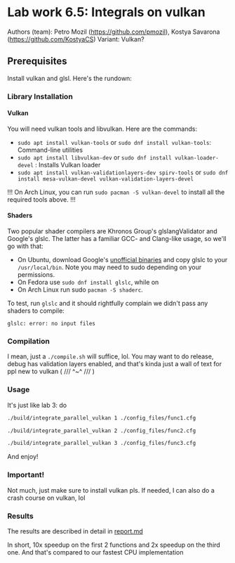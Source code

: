 # Lab work 6.5: Integrals on vulkan
Authors (team): Petro Mozil (https://github.com/pmozil), Kostya Savarona (https://github.com/KostyaCS)
Variant: Vulkan?

## Prerequisites

Install vulkan and glsl. Here's the rundown:

### Library Installation

#### Vulkan
You will need vulkan tools and libvulkan. Here are the commands:

- `sudo apt install vulkan-tools` or `sudo dnf install vulkan-tools`: Command-line utilities
- `sudo apt install libvulkan-dev` or `sudo dnf install vulkan-loader-devel` : Installs Vulkan loader
- `sudo apt install vulkan-validationlayers-dev spirv-tools` or `sudo dnf install mesa-vulkan-devel vulkan-validation-layers-devel`

!!! On Arch Linux, you can run `sudo pacman -S vulkan-devel` to install all the required tools above. !!!

#### Shaders
Two popular shader compilers are Khronos Group's glslangValidator and Google's glslc. 
The latter has a familiar GCC- and Clang-like usage, so we'll go with that: 
- On Ubuntu, download Google's [unofficial binaries](https://github.com/google/shaderc/blob/main/downloads.md)
    and copy glslc to your `/usr/local/bin`. Note you may need to sudo depending on your permissions. 
- On Fedora use `sudo dnf install glslc`, while on 
- On Arch Linux run sudo `pacman -S shaderc`. 

To test, run `glslc` and it should rightfully complain we didn't pass any shaders to compile:
```
glslc: error: no input files
```


### Compilation

I mean, just a `./compile.sh` will suffice, lol. You may want to do release,
  debug has validation layers enabled, and that's kinda just a wall of text for
  ppl new to vulkan ( /// ^~^ /// )


### Usage

It's just like lab 3: do
```bash
./build/integrate_parallel_vulkan 1 ./config_files/func1.cfg
```
```bash
./build/integrate_parallel_vulkan 2 ./config_files/func2.cfg
```
```bash
./build/integrate_parallel_vulkan 3 ./config_files/func3.cfg
```
And enjoy!

### Important!

Not much, just make sure to install vulkan pls.
If needed, I can also do a crash course on vulkan, lol

### Results

The results are described in detail in [report.md](./report.md)

In short, 10x speedup on the first 2 functions and 2x speedup on the third one.
And that's compared to our fastest CPU implementation
